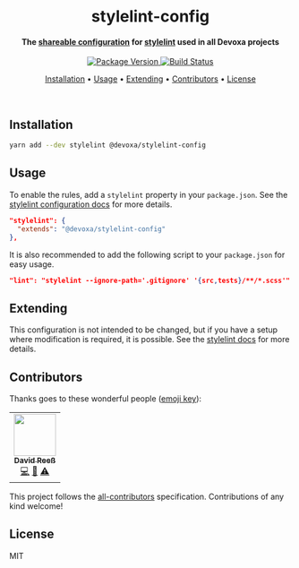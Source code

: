 <!-- Title -->
<h1 align="center">
  stylelint-config
</h1>

<!-- Description -->
<h4 align="center">
  The <a href="https://stylelint.io/user-guide/configure#extends">shareable configuration</a>
  for <a href="https://stylelint.io/">stylelint</a> used in all Devoxa projects
</h4>

<!-- Badges -->
<p align="center">
  <a href="https://www.npmjs.com/package/@devoxa/stylelint-config">
    <img
      src="https://img.shields.io/npm/v/@devoxa/stylelint-config?style=flat-square"
      alt="Package Version"
    />
  </a>

  <a href="https://github.com/devoxa/stylelint-config/actions?query=branch%3Amaster+workflow%3A%22Continuous+Integration%22">
    <img
      src="https://img.shields.io/github/workflow/status/devoxa/stylelint-config/Continuous%20Integration?style=flat-square"
      alt="Build Status"
    />
  </a>
</p>

<!-- Quicklinks -->
<p align="center">
  <a href="#installation">Installation</a> •
  <a href="#usage">Usage</a> •
  <a href="#extending">Extending</a> •
  <a href="#contributors">Contributors</a> •
  <a href="#license">License</a>
</p>

<br>

## Installation

```bash
yarn add --dev stylelint @devoxa/stylelint-config
```

## Usage

To enable the rules, add a `stylelint` property in your `package.json`. See the
[stylelint configuration docs](https://stylelint.io/user-guide/configure#configuration) for more
details.

```json
"stylelint": {
  "extends": "@devoxa/stylelint-config"
},
```

It is also recommended to add the following script to your `package.json` for easy usage.

```json
"lint": "stylelint --ignore-path='.gitignore' '{src,tests}/**/*.scss'"
```

## Extending

This configuration is not intended to be changed, but if you have a setup where modification is
required, it is possible. See the
[stylelint docs](https://stylelint.io/user-guide/configure#extends) for more details.

## Contributors

Thanks goes to these wonderful people ([emoji key](https://allcontributors.org/docs/en/emoji-key)):

<!-- ALL-CONTRIBUTORS-LIST:START - Do not remove or modify this section -->
<!-- prettier-ignore-start -->
<!-- markdownlint-disable -->
<table>
  <tr>
    <td align="center"><a href="https://www.david-reess.de"><img src="https://avatars3.githubusercontent.com/u/4615516?v=4" width="75px;" alt=""/><br /><sub><b>David Reeß</b></sub></a><br /><a href="https://github.com/devoxa/stylelint-config/commits?author=queicherius" title="Code">💻</a> <a href="https://github.com/devoxa/stylelint-config/commits?author=queicherius" title="Documentation">📖</a> <a href="https://github.com/devoxa/stylelint-config/commits?author=queicherius" title="Tests">⚠️</a></td>
  </tr>
</table>

<!-- markdownlint-enable -->
<!-- prettier-ignore-end -->

<!-- ALL-CONTRIBUTORS-LIST:END -->

This project follows the [all-contributors](https://github.com/all-contributors/all-contributors)
specification. Contributions of any kind welcome!

## License

MIT
